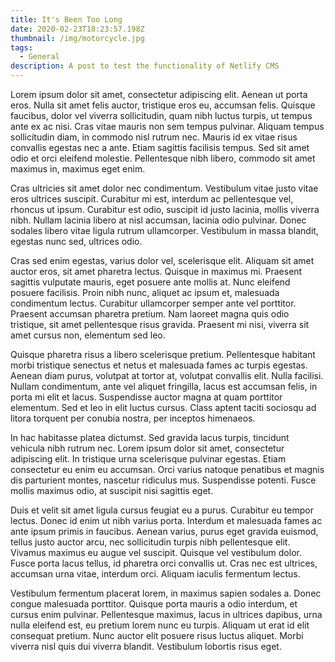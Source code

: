 ```yaml
---
title: It's Been Too Long
date: 2020-02-23T18:23:57.198Z
thumbnail: /img/motorcycle.jpg
tags:
  - General
description: A post to test the functionality of Netlify CMS
---
```

Lorem ipsum dolor sit amet, consectetur adipiscing elit. Aenean ut porta eros. Nulla sit amet felis auctor, tristique eros eu, accumsan felis. Quisque faucibus, dolor vel viverra sollicitudin, quam nibh luctus turpis, ut tempus ante ex ac nisi. Cras vitae mauris non sem tempus pulvinar. Aliquam tempus sollicitudin diam, in commodo nisl rutrum nec. Mauris id ex vitae risus convallis egestas nec a ante. Etiam sagittis facilisis tempus. Sed sit amet odio et orci eleifend molestie. Pellentesque nibh libero, commodo sit amet maximus in, maximus eget enim.

Cras ultricies sit amet dolor nec condimentum. Vestibulum vitae justo vitae eros ultrices suscipit. Curabitur mi est, interdum ac pellentesque vel, rhoncus ut ipsum. Curabitur est odio, suscipit id justo lacinia, mollis viverra nibh. Nullam lacinia libero at nisl accumsan, lacinia odio pulvinar. Donec sodales libero vitae ligula rutrum ullamcorper. Vestibulum in massa blandit, egestas nunc sed, ultrices odio.

Cras sed enim egestas, varius dolor vel, scelerisque elit. Aliquam sit amet auctor eros, sit amet pharetra lectus. Quisque in maximus mi. Praesent sagittis vulputate mauris, eget posuere ante mollis at. Nunc eleifend posuere facilisis. Proin nibh nunc, aliquet ac ipsum et, malesuada condimentum lectus. Curabitur ullamcorper semper ante vel porttitor. Praesent accumsan pharetra pretium. Nam laoreet magna quis odio tristique, sit amet pellentesque risus gravida. Praesent mi nisi, viverra sit amet cursus non, elementum sed leo.

Quisque pharetra risus a libero scelerisque pretium. Pellentesque habitant morbi tristique senectus et netus et malesuada fames ac turpis egestas. Aenean diam purus, volutpat at tortor at, volutpat convallis elit. Nulla facilisi. Nullam condimentum, ante vel aliquet fringilla, lacus est accumsan felis, in porta mi elit et lacus. Suspendisse auctor magna at quam porttitor elementum. Sed et leo in elit luctus cursus. Class aptent taciti sociosqu ad litora torquent per conubia nostra, per inceptos himenaeos.

In hac habitasse platea dictumst. Sed gravida lacus turpis, tincidunt vehicula nibh rutrum nec. Lorem ipsum dolor sit amet, consectetur adipiscing elit. In tristique urna scelerisque pulvinar egestas. Etiam consectetur eu enim eu accumsan. Orci varius natoque penatibus et magnis dis parturient montes, nascetur ridiculus mus. Suspendisse potenti. Fusce mollis maximus odio, at suscipit nisi sagittis eget.

Duis et velit sit amet ligula cursus feugiat eu a purus. Curabitur eu tempor lectus. Donec id enim ut nibh varius porta. Interdum et malesuada fames ac ante ipsum primis in faucibus. Aenean varius, purus eget gravida euismod, tellus justo auctor arcu, nec sollicitudin turpis nibh pellentesque elit. Vivamus maximus eu augue vel suscipit. Quisque vel vestibulum dolor. Fusce porta lacus tellus, id pharetra orci convallis ut. Cras nec est ultrices, accumsan urna vitae, interdum orci. Aliquam iaculis fermentum lectus.

Vestibulum fermentum placerat lorem, in maximus sapien sodales a. Donec congue malesuada porttitor. Quisque porta mauris a odio interdum, et cursus enim pulvinar. Pellentesque maximus, lacus in ultrices dapibus, urna nulla eleifend est, eu pretium lorem nunc eu turpis. Aliquam ut erat id elit consequat pretium. Nunc auctor elit posuere risus luctus aliquet. Morbi viverra nisl quis dui viverra blandit. Vestibulum lobortis risus eget.
